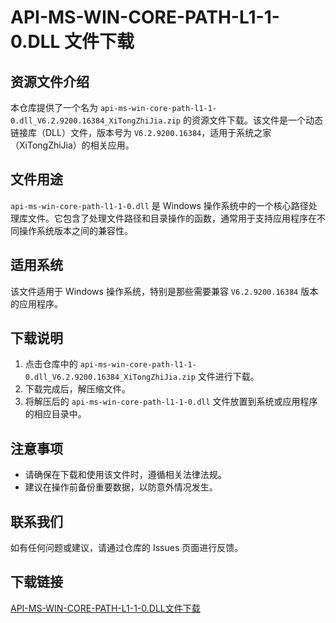 # API-MS-WIN-CORE-PATH-L1-1-0.DLL 文件下载

## 资源文件介绍

本仓库提供了一个名为 `api-ms-win-core-path-l1-1-0.dll_V6.2.9200.16384_XiTongZhiJia.zip` 的资源文件下载。该文件是一个动态链接库（DLL）文件，版本号为 `V6.2.9200.16384`，适用于系统之家（XiTongZhiJia）的相关应用。

## 文件用途

`api-ms-win-core-path-l1-1-0.dll` 是 Windows 操作系统中的一个核心路径处理库文件。它包含了处理文件路径和目录操作的函数，通常用于支持应用程序在不同操作系统版本之间的兼容性。

## 适用系统

该文件适用于 Windows 操作系统，特别是那些需要兼容 `V6.2.9200.16384` 版本的应用程序。

## 下载说明

1. 点击仓库中的 `api-ms-win-core-path-l1-1-0.dll_V6.2.9200.16384_XiTongZhiJia.zip` 文件进行下载。
2. 下载完成后，解压缩文件。
3. 将解压后的 `api-ms-win-core-path-l1-1-0.dll` 文件放置到系统或应用程序的相应目录中。

## 注意事项

- 请确保在下载和使用该文件时，遵循相关法律法规。
- 建议在操作前备份重要数据，以防意外情况发生。

## 联系我们

如有任何问题或建议，请通过仓库的 Issues 页面进行反馈。

## 下载链接

[API-MS-WIN-CORE-PATH-L1-1-0.DLL文件下载](https://pan.quark.cn/s/ba0daad0e482)